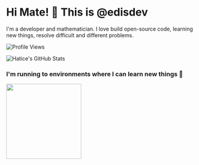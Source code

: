 # Hi Mate! 👋 This is @edisdev

I'm a developer and mathematician. I love build open-source code, learning new things, resolve difficult and different problems.

![Profile Views](https://komarev.com/ghpvc/?username=edisdev)

![Hatice's GitHub Stats](https://github-readme-stats.vercel.app/api?username=edisdev&show_icons=false&count_private=true)


### I'm running to environments where I can learn new things 🤟

<img height="200px" src="https://mir-s3-cdn-cf.behance.net/project_modules/max_1200/8fe6da81436849.5cffaef4c8c0a.gif" />
